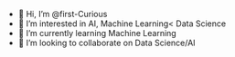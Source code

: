 - 👋 Hi, I’m @first-Curious
- 👀 I’m interested in AI, Machine Learning< Data Science
- 🌱 I’m currently learning Machine Learning
- 💞️ I’m looking to collaborate on Data Science/AI
